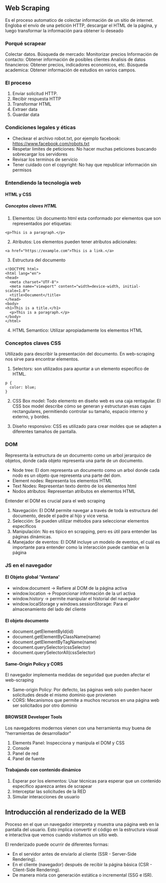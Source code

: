 ## Web Scraping

Es el proceso automatico de colectar información de un sitio de internet. Engloba el envío de una petición HTTP, descargar el HTML de la página, y luego transformar la información para obtener lo deseado

### Porqué scrapear
Colectar datos.
Búsqueda de mercado: Monitorizar precios
Información de contacto: Obtener información de posibles clientes
Analisis de datos financieros: Obtener precios, indicadores economicos, etc.
Búsqueda academica: Obtener información de estudios en varios campos.

### El proceso

1. Enviar solicitud HTTP.
2. Recibir respuesta HTTP
3. Transformar HTML
4. Extraer data
5. Guardar data

### Condiciones legales y éticas
* Checkear el archivo robot.txt, por ejemplo facebook: https://www.facebook.com/robots.txt
* Respetar limites de peticiones: No hacer muchas peticiones buscando sobrecargar los servidores
* Revisar los terminos de servicio
* Tener cuidado con el copyright: No hay que republicar información sin permisos



### Entendiendo la tecnología web

#### HTML y CSS

##### Conceptos claves HTML

1. Elementos: Un documento html esta conformado por elementos que son representados por etiquetas:

```
<p>This is a paragraph.</p>
```

2. Atributos: Los elementos pueden tener atributos adicionales:

```
<a href="https://example.com">This is a link.</a>
```

3. Estructura del documento

```
<!DOCTYPE html>
<html lang="en">
<head>
  <meta charset="UTF-8">
  <meta name="viewport" content="width=device-width, initial-scale=1.0">
  <title>Document</title>
</head>
<body>
<h1>This is a title.</h1>
  <p>This is a paragraph.</p>
</body>
</html>
```

4. HTML Semantico: Utilizar apropiadamente los elementos HTML

### Conceptos claves CSS

Utilizado para describir la presentación del documento. En web-scraping nos sirve para encontrar elementos.

1. Selectors: son utilizados para apuntar a un elemento especifico de HTML.

```
p {
  color: blue;
}

```

2. CSS Box model: Todo elemento en diseño web es una caja rentagular. El CSS box model describe cómo se generan y estructuran esas cajas rectangulares, permitiendo controlar su tamaño, espacio interno y externo, y bordes.

3. Diseño responsivo: CSS es utilizado para crear moldes que se adapten a diferentes tamaños de pantalla.

### DOM

Representa la estructura de un documento como un arbol jerarquico de objetos, donde cada objeto representa una parte de un documento.

- Node tree: El dom representa un documento como un arbol donde cada nodo es un objeto que representa una parte del dom.
- Element nodes: Representa los elementos HTML
- Text Nodes: Representan texto dentro de los elementos html
- Nodos atributos: Representan atributos en elementos HTML

Entender el DOM es crucial para el web scraping

1. Navegación: El DOM permite navegar a través de toda la estructura del documento, desde el padre al hijo y vice versa.
2. Selección: Se pueden utilizar métodos para seleccionar elementos especificos
3. Manipulación: No es típico en scrapping, pero es útil para entender las páginas dinámicas.
4. Manejador de eventos: El DOM incluye un modelo de eventos, el cuál es importante para entender como la interacción puede cambiar en la página

### JS en el navegador

#### El Objeto global 'Ventana'

- window.document -> Refiere al DOM de la página activa
- window.location -> Proporcionar información de la url activa
- window.history -> permite manipular el historial del navegador
- window.localStorage y windows.sessionStorage: Para el almacenamiento del lado del cliente

#### El objeto documento

- document.getElementById(id)
- document.getElementByClassName(name)
- document.getElementByTagName(name)
- document.querySelector(cssSelector)
- document.querySelectorAll(cssSelector)

#### Same-Origin Policy y CORS

El navegador implementa medidas de seguridad que pueden afectar el web-scraping

- Same-origin Policy: Por defecto, las páginas web solo pueden hacer solicitudes desde el mismo dominio que provienen
- CORS: Mecanismos que permite a muchos recursos en una página web ser solicitados por otro dominio

#### BROWSER Developer Tools

Los navegadores modernos vienen con una herramienta muy buena de "herramientas de desarrollador"

1. Elements Panel: Inspecciona y manipula el DOM y CSS
2. Console
3. Panel de red
4. Panel de fuente

#### Trabajando con contenido dinámico

1. Esperar por los elementos: Usar técnicas para esperar que un contenido especifico aparezca antes de scrapear
2. Interceptar las solicitudes de la RED
3. Simular interacciones de usuario


## Introducción al renderizado de la WEB

Proceso en el que un navegador interpreta y muestra una página web en la pantalla del usuario. Esto implica convertir el código en la estructura visual e interactiva que vemos cuando visitamos un sitio web.

El renderizado puede ocurrir de diferentes formas:
* En el servidor antes de enviarlo al cliente (SSR - Server-Side Rendering).
* En el cliente (navegador) después de recibir la página básica (CSR - Client-Side Rendering).
* De manera mixta con generación estática o incremental (SSG e ISR).


